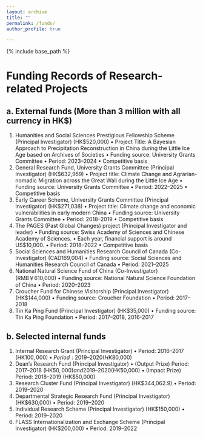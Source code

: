```yaml
---
layout: archive
title: ""
permalink: /funds/
author_profile: true

---
```


{% include base_path %}


Funding Records of Research-related Projects
===
a. External funds (More than 3 million with all currency in HK$)
---
1.	Humanities and Social Sciences Prestigious Fellowship Scheme (Principal Investigator) (HK$520,000)
•	Project Title: A Bayesian Approach to Precipitation Reconstruction in China during the Little Ice Age based on Archives of Societies
•	Funding source: University Grants Committee
•	Period: 2023–2024
•	Competitive basis
2.	General Research Fund, University Grants Committee (Principal Investigator) (HK$632,959)
•	Project title: Climate Change and Agrarian-nomadic Migration across the Great Wall during the Little Ice Age
•	Funding source: University Grants Committee
•	Period: 2022–2025
•	Competitive basis
3.	Early Career Scheme, University Grants Committee (Principal Investigator) (HK$271,038)
•	Project title: Climate change and economic vulnerabilities in early modern China
•	Funding source: University Grants Committee
•	Period: 2018–2019
•	Competitive basis
4.	The PAGES (Past Global Changes) project (Principal Investigator and leader) 
•	Funding source: Swiss Academy of Sciences and Chinese Academy of Sciences. 
•	Each year, financial support is around US$10,000. 
•	Period: 2018–2022
•	Competitive basis
5.	Social Sciences and Humanities Research Council of Canada (Co-Investigator) (CAD169,004) 
•	Funding source: Social Sciences and Humanities Research Council of Canada
•	Period: 2021–2025
6.	National Natural Science Fund of China (Co-Investigator) (RMB￥610,000)
•	Funding source: National Natural Science Foundation of China
•	Period: 2020–2023
7.	Croucher Fund for Chinese Visitorship (Principal Investigator) (HK$144,000)
•	Funding source: Croucher Foundation
•	Period: 2017–2018
8.	Tin Ka Ping Fund (Principal Investigator) (HK$35,000)
•	Funding source: Tin Ka Ping Foundation
•	Period: 2017–2018, 2016-2017

b. Selected internal funds
---
1.	Internal Research Grant (Principal Investigator) 
•	Period: 2016–2017 (HK$100,000)
•	Period: 2019–2020 (HK$80,000)
2.	Dean’s Research Fund (Principal Investigator) 
•	(Output Prize) Period: 2017–2018 (HK$50,000) and 2019–2020 (HK$50,000)
•	(Impact Prize) Period: 2018–2019 (HK$50,000)
3.	Research Cluster Fund (Principal Investigator) (HK$344,062.9)
•	Period: 2019–2020
4.	Departmental Strategic Research Fund (Principal Investigator) (HK$630,000)
•	Period: 2019–2020	
5.	Individual Research Scheme (Principal Investigator) (HK$150,000)
•	Period: 2019–2020
6.	FLASS Internationalization and Exchange Scheme (Principal Investigator) (HK$200,000)
•	Period: 2019–2022
